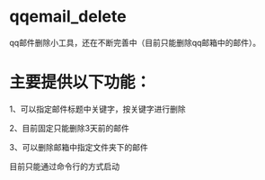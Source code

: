 # qqemail_delete
qq邮件删除小工具，还在不断完善中（目前只能删除qq邮箱中的邮件）。
# 主要提供以下功能：
1、可以指定邮件标题中关键字，按关键字进行删除

2、目前固定只能删除3天前的邮件

3、可以删除邮箱中指定文件夹下的邮件

目前只能通过命令行的方式启动 

